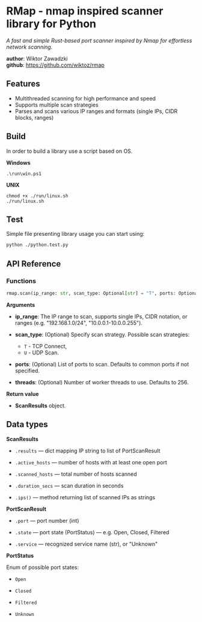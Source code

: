 # RMap - nmap inspired scanner library for Python
*A fast and simple Rust-based port scanner inspired by Nmap for effortless network scanning.*

**author**: Wiktor Zawadzki\
**github**: https://github.com/wiktoz/rmap

## Features
- Multithreaded scanning for high performance and speed
- Supports multiple scan strategies
- Parses and scans various IP ranges and formats (single IPs, CIDR blocks, ranges)

## Build
In order to build a library use a script based on OS.

**Windows**
```shell
.\run\win.ps1
```

**UNIX**
```shell
chmod +x ./run/linux.sh
./run/linux.sh
```

## Test
Simple file presenting library usage you can start using:

```bash 
python ./python.test.py
```

## API Reference

### Functions

```python
rmap.scan(ip_range: str, scan_type: Optional[str] = "T", ports: Optional[List[int]] = [22, 80, 443 ...], threads: Optional[int] = 256) -> ScanResults
```
**Arguments**

- **ip_range**: The IP range to scan, supports single IPs, CIDR notation, or ranges (e.g. "192.168.1.0/24", "10.0.0.1-10.0.0.255").

- **scan_type**: (Optional) Specify scan strategy. Possible scan strategies:
    - `T` - TCP Connect,
    - `U` - UDP Scan.

- **ports**: (Optional) List of ports to scan. Defaults to common ports if not specified.

- **threads**: (Optional) Number of worker threads to use. Defaults to 256.

**Return value**

- **ScanResults** object.

## Data types

**ScanResults**

- `.results` — dict mapping IP string to list of PortScanResult

- `.active_hosts` — number of hosts with at least one open port

- `.scanned_hosts` — total number of hosts scanned

- `.duration_secs` — scan duration in seconds

- `.ips()` — method returning list of scanned IPs as strings


**PortScanResult**

- `.port` — port number (int)

- `.state` — port state (PortStatus) — e.g. Open, Closed, Filtered

- `.service` — recognized service name (str), or "Unknown"

**PortStatus**

Enum of possible port states:

- `Open`

- `Closed`

- `Filtered`

- `Unknown`